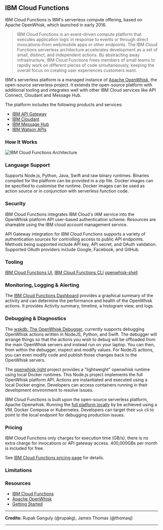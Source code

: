 <!--
title: Providers - IBM Cloud Functions
menuText: IBM Cloud Functions 
menuOrder: 22
description: Details about IBM Cloud Functions serverless platform.
layout: Doc
-->

## IBM Cloud Functions

IBM Cloud Functions is IBM's serverless compute offering, based on Apache OpenWhisk, which launched in early 2016.

> IBM Cloud Functions is an event-driven compute platform that executes application logic in response to events or through direct invocations–from web/mobile apps or other endpoints. The IBM Cloud Functions serverless architecture accelerates development as a set of small, distinct, and independent actions. By abstracting away infrastructure, IBM Cloud Functions frees members of small teams to rapidly work on different pieces of code simultaneously, keeping the overall focus on creating user experiences customers want.

IBM's serverless platform is a managed instance of [Apache OpenWhisk](http://openwhisk.org), the open-source serverless project. It extends the open-source platform with additional tooling and integrates well with other IBM Cloud services like API Connect, Cloudant and Message Hub.

The platform includes the following products and services:

* [IBM API Gateway](https://developer.ibm.com/apiconnect/)
* [IBM Cloudant](https://www.ibm.com/analytics/us/en/technology/cloud-data-services/cloudant/)
* [IBM Message Hub](https://developer.ibm.com/messaging/message-hub/)
* [IBM Watson APIs](https://www.ibm.com/watson/developer/)

### How It Works

![IBM Cloud Functions Architecture](https://cdn.thenewstack.io/media/2017/01/fb6d2769-openwhisk_arch.png)

### Language Support

Supports Node.js, Python, Java, Swift and raw binary runtimes. Binaries compiled
for the platform can be provided in a zip file. Docker images can be specified
to customise the runtime. Docker images can be used as action source
or in conjunction with serverless function code.

### Security

IBM Cloud Functions integrates IBM Cloud's IAM service into the OpenWhisk
platform API user-based authentication scheme. Resources are shareable using the
IBM cloud account management service.

API Gateway integration for IBM Cloud Functions supports a variety of
authentication sources for controlling access to public API endpoints. Methods
being supported include API key, API secret, and OAuth validation. Supported
OAuth providers include Google, Facebook, and GitHub.

### Tooling

[IBM Cloud Functions UI](https://console.ng.bluemix.net/openwhisk/), 
[IBM Cloud Functions CLI](https://console.bluemix.net/openwhisk/learn/cli)
[openwhisk-shell](https://openwhisk.ng.bluemix.net/api/v1/web/nickm_wskng_demos/public/index.html)

### Monitoring, Logging & Alerting

The [IBM Cloud Functions Dashboard](https://ng.bluemix.net/whisk/dashboard/) provides a graphical summary of the activity and can determine the performance and health of the OpenWhisk actions. It provides Activity summary, timeline, a histogram view, and logs.

### Debugging & Diagnostics

The [wskdb: The OpenWhisk Debugger](https://github.com/apache/incubator-openwhisk-debugger), currently supports debugging OpenWhisk actions written in NodeJS, Python, and Swift. The debugger will arrange things so that the actions you wish to debug will be offloaded from the main OpenWhisk servers and instead run on your laptop. You can then, from within the debugger, inspect and modify values. For NodeJS actions, you can even modify code and publish those changes back to the OpenWhisk servers.

The [openwhisk-light](https://github.com/kpavel/openwhisk-light) project provides a "lightweight" openwhisk runtime using local Docker runtimes. This Node.js project implements the full OpenWhisk platform API. Actions are instantiated and executed using a local Docker engine. Developers can access containers running in their development environment to resolve issues.

IBM Cloud Functions is built upon the open-source serverless platform, Apache Openwhisk. Running the [full platform locally](https://github.com/apache/incubator-openwhisk#quick-start) by be achieved using a VM, Docker Compose or Kubernetes. Developers can target their `wsk` cli to point to the local endpoint for debugging production issues.

### Pricing

IBM Cloud Functions only charges for execution time (GB/s), there is no extra
charge for invocations or API gateway access. 400,000GBs per month is included
for free.

See [IBM Cloud Functions pricing page](https://console.bluemix.net/openwhisk/learn/pricing) for details.

### Limitations


### Resources

* [IBM Cloud Functions](https://console.bluemix.net/openwhisk/)
* [Apache OpenWhisk](http://openwhisk.org/)
* [Getting Started](https://console.ng.bluemix.net/docs/openwhisk/index.html#getting-started-with-openwhisk)

***
**Credits:** Rupak Ganguly (@rupakg), James Thomas (@thomasj)
***
